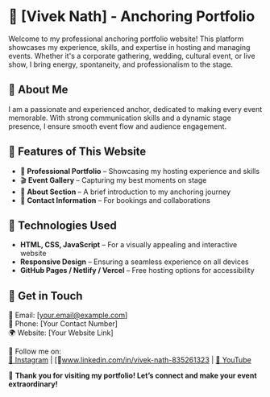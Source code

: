# 🎤 [Vivek Nath] - Anchoring Portfolio  

Welcome to my professional anchoring portfolio website! This platform showcases my experience, skills, and expertise in hosting and managing events. Whether it's a corporate gathering, wedding, cultural event, or live show, I bring energy, spontaneity, and professionalism to the stage.  

## 🌟 About Me  
I am a passionate and experienced anchor, dedicated to making every event memorable. With strong communication skills and a dynamic stage presence, I ensure smooth event flow and audience engagement.  

## 🚀 Features of This Website  
- 📌 **Professional Portfolio** – Showcasing my hosting experience and skills  
- 🎬 **Event Gallery** – Capturing my best moments on stage  
- 📝 **About Section** – A brief introduction to my anchoring journey  
- 📩 **Contact Information** – For bookings and collaborations  

## 🎨 Technologies Used  
- **HTML, CSS, JavaScript** – For a visually appealing and interactive website  
- **Responsive Design** – Ensuring a seamless experience on all devices  
- **GitHub Pages / Netlify / Vercel** – Free hosting options for accessibility  

## 📢 Get in Touch  
📧 Email: [your.email@example.com]  
📱 Phone: [Your Contact Number]  
🌍 Website: [Your Website Link]  

📌 Follow me on:  
[🔹 Instagram](#) | [🔹www.linkedin.com/in/vivek-nath-835261323 | [🔹 YouTube](#)  

🚀 **Thank you for visiting my portfolio! Let’s connect and make your event extraordinary!**  
